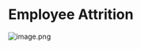 # Employee Attrition
![image.png](https://imgd.aeplcdn.com/642x361/cw/ec/38071/Highest-selling-cars-of-India-in-2018-146756.jpg?wm=1&q=85)



